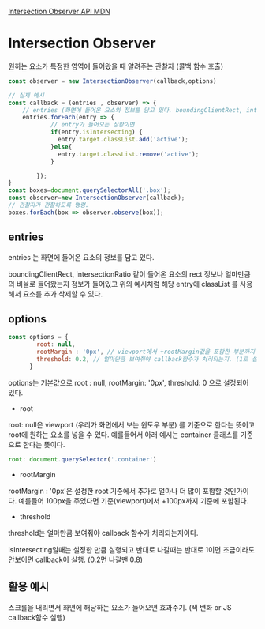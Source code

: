 [Intersection Observer API MDN](https://developer.mozilla.org/en-US/docs/Web/API/Intersection_Observer_API)

# Intersection Observer

원하는 요소가 특정한 영역에 들어왔을 때 알려주는 관찰자 (콜백 함수 호출)

```jsx
const observer = new IntersectionObserver(callback,options)
```

```jsx
// 실제 예시
const callback = (entries , observer) => {
	// entries (화면에 들어온 요소의 정보를 담고 있다. boundingClientRect, intersectionRatio ..)
	entries.forEach(entry => {
            // entry가 들어오는 상황이면
            if(entry.isIntersecting) {
              entry.target.classList.add('active');
            }else{
              entry.target.classList.remove('active');
            }

        });
}
const boxes=document.querySelectorAll('.box');
const observer=new IntersectionObserver(callback);
// 관찰자가 관찰하도록 명령.
boxes.forEach(box => observer.observe(box));
```

## entries

entries 는 화면에 들어온 요소의 정보를 담고 있다. 

boundingClientRect, intersectionRatio 같이 들어온 요소의 rect 정보나 얼마만큼의 비율로 들어왔는지 정보가 들어있고 위의 예시처럼 해당 entry에 classList 를 사용해서 요소를 추가 삭제할 수 있다.

## options

```jsx
const options = {
        root: null, 
        rootMargin : '0px', // viewport에서 +rootMargin값을 포함한 부분까지 확인. (눈에 보이기 전에 확인하고 싶으면 or 컨텐츠를 미리 준비하기 위해)
        threshold: 0.2, // 얼마만큼 보여줘야 callback함수가 처리되는지. (1로 설정하면 화면에 다 들어와야 callback실행됨) 0~1(100%)
      }
```

options는 기본값으로 root : null, rootMargin: '0px', threshold: 0 으로 설정되어 있다.

- root

root: null은 viewport (우리가 화면에서 보는 윈도우 부분) 를 기준으로 한다는 뜻이고 root에 원하는 요소를 넣을 수 있다. 예를들어서 아래 예시는 container 클래스를 기준으로 한다는 뜻이다.

```jsx
root: document.querySelector('.container')
```

- rootMargin

rootMargin : '0px'은 설정한 root 기준에서 추가로 얼마나 더 많이 포함할 것인가이다. 예를들어 100px을 주었다면 기준(viewport)에서 +100px까지 기준에 포함된다.

- threshold

threshold는 얼마만큼 보여줘야 callback 함수가 처리되는지이다.

isIntersecting일때는 설정한 만큼 실행되고 반대로 나갈때는 반대로 1이면 조금이라도 안보이면 callback이 실행. (0.2면 나갈땐 0.8)


## 활용 예시

스크롤을 내리면서 화면에 해당하는 요소가 들어오면 효과주기. (색 변화 or JS callback함수 실행)

